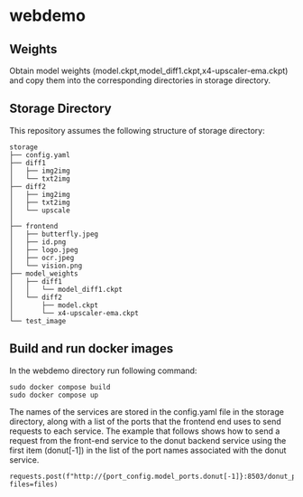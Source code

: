 # webdemo

## Weights

Obtain model weights (model.ckpt,model_diff1.ckpt,x4-upscaler-ema.ckpt) and copy them into the corresponding directories in storage directory.

## Storage Directory
This repository assumes the following structure of storage directory:

```
storage
├── config.yaml
├── diff1
│   ├── img2img
│   └── txt2img
├── diff2
│   ├── img2img
│   ├── txt2img 
│   └── upscale
│ 
├── frontend
│   ├── butterfly.jpeg
│   ├── id.png
│   ├── logo.jpeg
│   ├── ocr.jpeg
│   └── vision.png
├── model_weights
│   ├── diff1
│   │   └── model_diff1.ckpt
│   └── diff2
│       ├── model.ckpt
│       └── x4-upscaler-ema.ckpt
└── test_image
```
## Build and run docker images 

In the webdemo directory run following command:

```
sudo docker compose build
sudo docker compose up
```

The names of the services are stored in the config.yaml file in the storage directory, along with a list of the ports that the frontend end uses to send requests to each service. The example that follows shows how to send a request from the front-end service to the donut backend service using the first item (donut[-1]) in the list of the port names associated with the donut service.

```
requests.post(f"http://{port_config.model_ports.donut[-1]}:8503/donut_pars", files=files)
```
